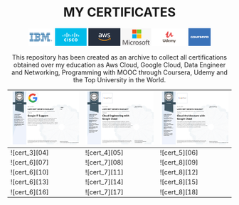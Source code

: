 <h1 align="center">MY CERTIFICATES</h1>
<p id="downloads" align="center">	
	<img src="https://github.com/larrymahumot/Certificates/blob/main/Logo/IBM.jpg" height="40px"/>
	<img src="https://github.com/larrymahumot/Certificates/blob/main/Logo/Cisco.jpg" height="40px"/>
	<img src="https://github.com/larrymahumot/Certificates/blob/main/Logo/Aws.jpg" height="40px"/>
	<img src="https://github.com/larrymahumot/Certificates/blob/main/Logo/Microsoft.jpg" height="40px"/>
	<img src="https://github.com/larrymahumot/Certificates/blob/main/Logo/Udemy.png" height="40px"/>
	<img src="https://github.com/larrymahumot/Certificates/blob/main/Logo/Coursera.jpg"  Width="50px" height="40px"/>
</p>

<p align="Center"> This repository has been created as an archive to collect all certifications obtained over my education as Aws Cloud, Google Cloud, Data Engineer and Networking, Programming with MOOC through Coursera, Udemy and the Top University in the World. </p>



| ![cert_1][01] | ![cert_2][02] | ![cert_3][03] |
| --- | --- | --- |
| ![cert_3][04] | ![cert_4][05] | ![cert_5][06] |
| ![cert_6][07] | ![cert_7][08] | ![cert_8][09] |
| ![cert_6][10] | ![cert_7][11] | ![cert_8][12] |
| ![cert_6][13] | ![cert_7][14] | ![cert_8][15] |
| ![cert_6][16] | ![cert_7][17] | ![cert_8][18] |


[//]: #ImageLinks
[01]: https://github.com/larrymahumot/Certificates/blob/main/Certificates/Google%20IT%20Support.jpg
[02]: https://github.com/larrymahumot/Certificates/blob/main/Certificates/Cloud%20Engineering%20with%20Google%20Cloud.jpg
[03]: https://github.com/larrymahumot/Certificates/blob/main/Certificates/Cloud%20Architecture%20with%20Google%20Cloud.jpg




